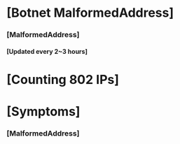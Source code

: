 # [Botnet MalformedAddress]
### [MalformedAddress]
#### [Updated every 2~3 hours]

# [Counting 802 IPs]

# [Symptoms] 
###   [MalformedAddress]
